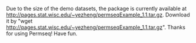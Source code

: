 Due to the size of the demo datasets, the package is currently available at http://pages.stat.wisc.edu/~yezheng/permseqExample_1.1.tar.gz. Download it by "wget http://pages.stat.wisc.edu/~yezheng/permseqExample_1.1.tar.gz". Thanks for using Permseq! Have fun.
